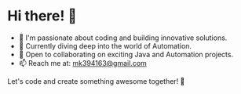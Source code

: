 # Hi there! 👋

- 👀 I'm passionate about coding and building innovative solutions.
- 🌱 Currently diving deep into the world of Automation.
- 💞️ Open to collaborating on exciting Java and Automation projects.
- 📫 Reach me at: mk394163@gmail.com

Let's code and create something awesome together! 🚀


<!---
Manish254252/Manish254252 is a ✨ special ✨ repository because its `README.md` (this file) appears on your GitHub profile.
You can click the Preview link to take a look at your changes.
--->
